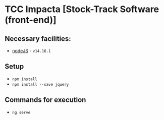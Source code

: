 # TCC Impacta [Stock-Track Software (front-end)]

## Necessary facilities:

- [nodeJS](https://nodejs.org/en/) - `v14.16.1`

## Setup

- `npm install`
- `npm install --save jquery`

## Commands for execution

- `ng serve`
